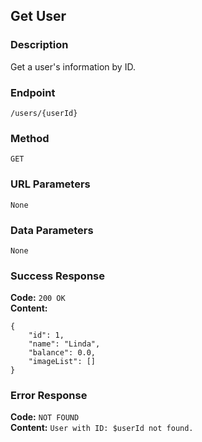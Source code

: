 ## Get User

### Description
Get a user's information by ID.

### Endpoint
`/users/{userId}`

### Method
`GET`

### URL Parameters
`None`

### Data Parameters
`None`

### Success Response
**Code:** `200 OK` \
**Content:**
```$xslt
{
    "id": 1,
    "name": "Linda",
    "balance": 0.0,
    "imageList": []
}
```

### Error Response
**Code:** `NOT FOUND` \
**Content:** `User with ID: $userId not found.`
